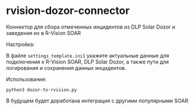 # rvision-dozor-connector
Коннектор для сбора отмеченных инцидентов из DLP Solar Dozor и заведения их в R-Vision SOAR 

Настройка:

В файле `settings_template.ini1` укажите актуальные данные для подключения к R-Vision SOAR, DLP Solar Dozor, а также пути для логирования и сохранения данных инцидентов.

Использование:
  
```shell 
python3 dozor-to-rvision.py
```

В будущем будет доработана интеграция с другими популярными SOAR
